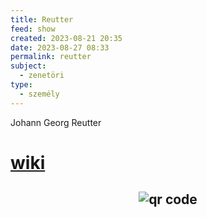 ```yaml
---
title: Reutter
feed: show
created: 2023-08-21 20:35
date: 2023-08-27 08:33
permalink: reutter
subject:
  - zenetöri
type:
  - személy
---
```


Johann Georg Reutter

# [wiki](https://www.wikiwand.com/en/Johann_Georg_Reutter#/Reutter_and_Haydn)



## <p style="text-align: center;"><img src="https://chart.googleapis.com/chart?cht=qr&chl=https://notes.andrasdenes.com/reutter&chs=180x180&choe=UTF-8&chld=L|2" alt="qr code"></p>

